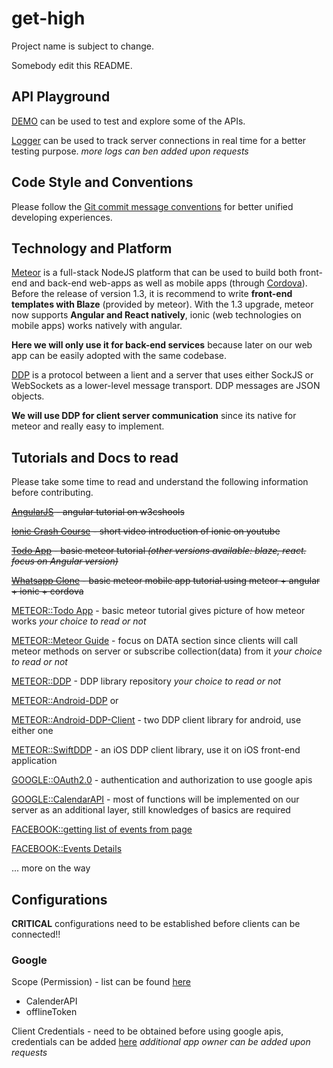 # get-high

Project name is subject to change.

Somebody edit this README.

## API Playground

[DEMO](https://loopcowstudio.com) can be used to test and explore some of the APIs.

[Logger](https://loopcowstudio.com/logger) can be used to track server connections in real time for a better testing purpose. *more logs can ben added upon requests*

## Code Style and Conventions

Please follow the [Git commit message conventions](http://chris.beams.io/posts/git-commit/) for better unified developing experiences.

## Technology and Platform

[Meteor](https://www.meteor.com/) is a full-stack NodeJS platform that can be used to build both front-end and back-end web-apps as well as mobile apps (through [Cordova](https://cordova.apache.org/)). Before the release of version 1.3, it is recommend to write **front-end templates with Blaze** (provided by meteor). With the 1.3 upgrade, meteor now supports **Angular and React natively**, ionic (web technologies on mobile apps) works natively with angular.

**Here we will only use it for back-end services** because later on our web app can be easily adopted with the same codebase.

[DDP](https://github.com/meteor/meteor/blob/devel/packages/ddp/DDP.md) is a protocol between a lient and a server that uses either SockJS or WebSockets as a lower-level message transport. DDP messages are JSON objects.

**We will use DDP for client server communication** since its native for meteor and really easy to implement.

## Tutorials and Docs to read

Please take some time to read and understand the following information before contributing.

~~[AngularJS](http://www.w3schools.com/angular/default.asp) - angular tutorial on w3cshools~~

~~[Ionic Crash Course](https://www.youtube.com/watch?v=C-UwOWB9Io4&feature=youtu.be) - short video introduction of ionic on youtube~~

~~[Todo App](https://www.meteor.com/tutorials/angular/creating-an-app) - basic meteor tutorial _(other versions available: blaze, react. focus on Angular version)_~~

~~[Whatsapp Clone](http://www.angular-meteor.com/tutorials/whatsapp/meteor/bootstrapping) - basic meteor mobile app tutorial using meteor + angular + ionic + cordova~~

[METEOR::Todo App](https://www.meteor.com/tutorials/angular/creating-an-app) - basic meteor tutorial gives picture of how meteor works _your choice to read or not_

[METEOR::Meteor Guide](http://guide.meteor.com/) - focus on DATA section since clients will call meteor methods on server or subscribe collection(data) from it _your choice to read or not_

[METEOR::DDP](https://github.com/meteor/meteor/blob/devel/packages/ddp/DDP.md) - DDP library repository _your choice to read or not_

[METEOR::Android-DDP](https://github.com/kenyee/android-ddp-client) or

[METEOR::Android-DDP-Client](https://github.com/kenyee/android-ddp-client) - two DDP client library for android, use either one

[METEOR::SwiftDDP](https://github.com/siegesmund/swiftddp) - an iOS DDP client library, use it on iOS front-end application

[GOOGLE::OAuth2.0](https://developers.google.com/identity/protocols/OAuth2) - authentication and authorization to use google apis

[GOOGLE::CalendarAPI](https://developers.google.com/google-apps/calendar/) - most of functions will be implemented on our server as an additional layer, still knowledges of basics are required

[FACEBOOK::getting list of events from page](https://developers.facebook.com/docs/graph-api/reference/page/events/)

[FACEBOOK::Events Details ](https://developers.facebook.com/docs/graph-api/reference/event/)

... more on the way

## Configurations

**CRITICAL** configurations need to be established before clients can be connected!!

### Google

Scope (Permission) - list can be found [here](https://developers.google.com/identity/protocols/googlescopes)
* CalenderAPI
* offlineToken

Client Credentials - need to be obtained before using google apis, credentials can be added [here](https://console.developers.google.com/apis/credentials?project=get-high) *additional app owner can be added upon requests*
